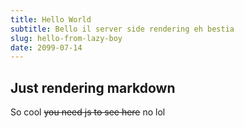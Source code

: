 ```yaml
---
title: Hello World
subtitle: Bello il server side rendering eh bestia
slug: hello-from-lazy-boy
date: 2099-07-14
---
```


## Just rendering markdown

So cool ~~you need js to see here~~ no lol